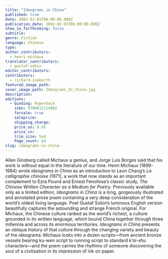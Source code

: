 ```yaml
---
title: "Ideograms in China"
published: true
date: 2002-02-01T06:00:00.000Z
publication_date: 2002-02-01T06:00:00.000Z
show_in_forthcoming: false
subtitle:
genre: Fiction
language: Chinese
type:
author_contributors:
  - henri-michaux
translator_contributors:
  - gustaf-sobin
editor_contributors:
contributors:
  - richard-sieburth
featured_image_path:
cover_image_path: Ideograms_In_China.jpg
description:
editions:
  - binding: Paperback
    isbn: 9780811214902
    forsale: true
    saleprice:
    shipping_charge:
    price_us: 9.95
    price_cn:
    trim_size: 5x8
    Page_count: 64
slug: ideograms-in-china
---
```


Allen Ginsberg called Michaux a genius, and Jorge Luis Borges said that his work is without equal in the literature of our time. Henri Michaux (1899-1984) wrote _Ideograms in China_ as an introduction to Leon Chang’s _La calligraphie chinoise_ (1971), a work that now stands as an important complement to Ezra Pound and Ernest Fenollosa’s classic study, _The Chinese Written Character as a Medium for Poetry_. Previously available only as a limited edition, _Ideograms in China_ is a long, gorgeously illustrated and annotated prose poem containing a very deep consideration of the world’s oldest living language. Poet Gustaf Sobin’s luminous English version beautifully captures the astounding and strange French original. For Michaux, the Chinese culture ranked as the world’s richest, a culture grounded in its written language, which bound China together through three millennia and across its enormous territories. _Ideograms in China_ presents an oblique history of that culture through the changing variety and beauty of the ideograms: Michaux looks into a dozen scripts––from ancient bronze vessels bearing ku-wen script to running script to standard _k’ai-shu_ characters––and the poem carries the rhythms of someone discovering the soul of a civilization in its impression of ink on paper.

